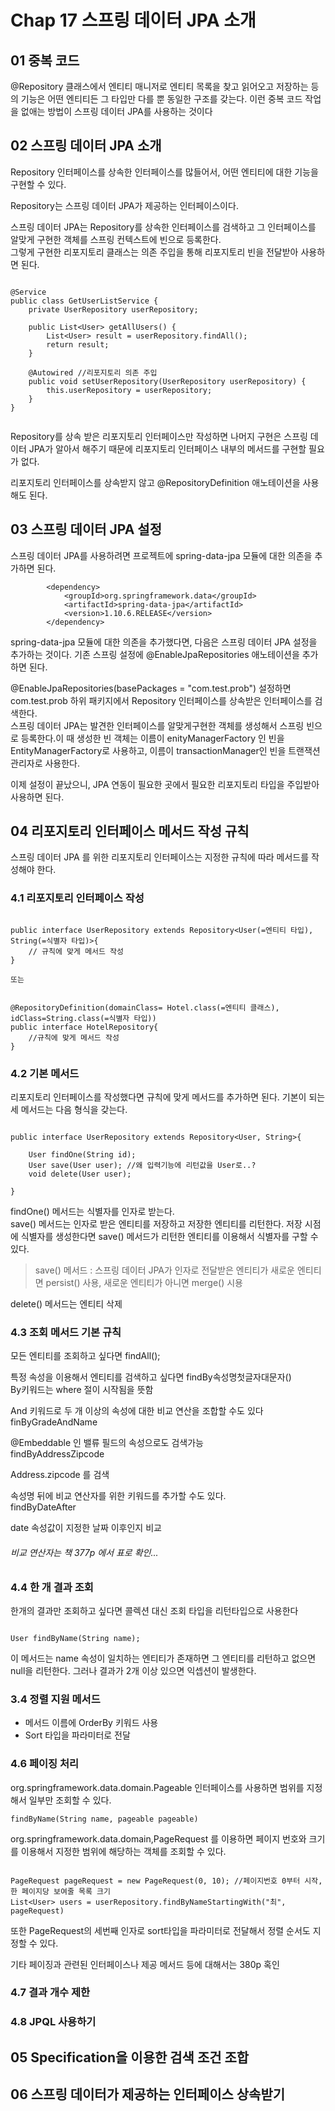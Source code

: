 # Chap 17 스프링 데이터 JPA 소개 


## 01 중복 코드

@Repository 클래스에서 엔티티 매니저로 엔티티 목록을 찾고 읽어오고 저장하는 등의 기능은 어떤 엔티티든 그 타입만 다를 뿐 동일한 구조를 갖는다. 이런 중복 코드 작업을 없애는 방법이 스프링 데이터 JPA를 사용하는 것이다

## 02 스프링 데이터 JPA 소개 

Repository 인터페이스를 상속한 인터페이스를 많들어서, 어떤 엔티티에 대한 기능을 구현할 수 있다.

Repository는 스프링 데이터 JPA가 제공하는 인터페이스이다.

 
스프링 데이터 JPA는 Repository를 상속한 인터페이스를 검색하고 그 인터페이스를 알맞게 구현한 객체를 스프링 컨텍스트에 빈으로 등록한다.  
그렇게 구현한 리포지토리 클래스는 의존 주입을 통해 리포지토리 빈을 전달받아 사용하면 된다.

~~~

@Service
public class GetUserListService {
    private UserRepository userRepository;

    public List<User> getAllUsers() {
        List<User> result = userRepository.findAll();
        return result;
    }

    @Autowired //리포지토리 의존 주입
    public void setUserRepository(UserRepository userRepository) {
        this.userRepository = userRepository;
    }
}


~~~


Repository를 상속 받은 리포지토리 인터페이스만 작성하면 나머지 구현은 스프링 데이터 JPA가 알아서 해주기 때문에 리포지토리 인터페이스 내부의 메서드를 구현할 필요가 없다.

리포지토리 인터페이스를 상속받지 않고 @RepositoryDefinition 애노테이션을 사용해도 된다.



## 03 스프링 데이터 JPA 설정 


스프링 데이터 JPA를 사용하려면 프로젝트에 spring-data-jpa 모듈에 대한 의존을 추가하면 된다.

~~~
        <dependency>
            <groupId>org.springframework.data</groupId>
            <artifactId>spring-data-jpa</artifactId>
            <version>1.10.6.RELEASE</version>
        </dependency>

~~~

spring-data-jpa 모듈에 대한 의존을 추가했다면, 다음은 스프링 데이터 JPA 설정을 추가하는 것이다. 기존 스프링 설정에 @EnableJpaRepositories 애노테이션을 추가하면 된다.

@EnableJpaRepositories(basePackages = "com.test.prob") 설정하면 com.test.prob 하위 패키지에서 Repository 인터페이스를 상속받은 인터페이스를 검색한다.  
스프링 데이터 JPA는 발견한 인터페이스를 알맞게구현한 객체를 생성해서 스프링 빈으로 등록한다.이 때 생성한 빈 객체는 이름이 enityManagerFactory 인 빈을 EntityManagerFactory로 사용하고, 이름이 transactionManager인 빈을 트랜잭션 관리자로 사용한다.

이제 설정이 끝났으니, JPA 연동이 필요한 곳에서 필요한 리포지토리 타입을 주입받아 사용하면 된다. 


## 04 리포지토리 인터페이스 메서드 작성 규칙 

스프링 데이터 JPA 를 위한 리포지토리 인터페이스는 지정한 규칙에 따라 메서드를 작성해야 한다. 




### 4.1 리포지토리 인터페이스  작성 




~~~

public interface UserRepository extends Repository<User(=엔티티 타입), String(=식별자 타입)>{
	// 규칙에 맞게 메서드 작성 
}

또는 


@RepositoryDefinition(domainClass= Hotel.class(=엔티티 클래스), idClass=String.class(=식별자 타입))
public interface HotelRepository{
	//규칙에 맞게 메서드 작성
}

~~~~




### 4.2 기본 메서드

리포지토리 인터페이스를 작성했다면 규칙에 맞게 메서드를 추가하면 된다. 기본이 되는 세 메서드는 다음 형식을 갖는다.

~~~

public interface UserRepository extends Repository<User, String>{
	
	User findOne(String id);
	User save(User user); //왜 입력기능에 리턴값을 User로..?
	void delete(User user);

}

~~~

findOne() 메서드는 식별자를 인자로 받는다.  
save() 메서드는 인자로 받은 엔티티를 저장하고 저장한 엔티티를 리턴한다. 저장 시점에 식별자를 생성한다면 save() 메서드가 리턴한 엔티티를 이용해서 식별자를 구할 수 있다.

> save() 메서드 :  스프링 데이터 JPA가 인자로 전달받은 엔티티가 새로운 엔티티면 persist() 사용, 새로운 엔티티가 아니면 merge() 시용


delete() 메서드는 엔티티 삭제


### 4.3 조회 메서드 기본 규칙


모든 엔티티를 조회하고 싶다면 findAll();


특정 속성을 이용해서 엔티티를 검색하고 싶다면 findBy속성명첫글자대문자()  
By키워드는 where 절이 시작됨을 뜻함

And 키워드로 두 개 이상의 속성에 대한 비교 연산을 조합할 수도 있다  
finByGradeAndName


@Embeddable 인 밸류 필드의 속성으로도 검색가능  
findByAddressZipcode

Address.zipcode 를 검색


속성명 뒤에 비교 연산자를 위한 키워드를 추가할 수도 있다.  
findByDateAfter 

date 속성값이 지정한 날짜 이후인지 비교


###### 비교 연산자는 책 377p 에서 표로 확인...


### 4.4 한 개 결과 조회

한개의 결과만 조회하고 싶다면 콜렉션 대신 조회 타입을 리턴타입으로 사용한다

~~~

User findByName(String name);

~~~

이 메서드는 name 속성이 일치하는 엔티티가 존재하면 그 엔티티를 리턴하고 없으면 null을 리턴한다. 그러나 결과가 2개 이상 있으면 익셉션이 발생한다.



### 3.4 정렬 지원 메서드

* 메서드 이름에 OrderBy 키워드 사용
* Sort 타입을 파라미터로 전달

### 4.6 페이징 처리 

org.springframework.data.domain.Pageable 인터페이스를 사용하면 범위를 지정해서 일부만 조회할 수 있다.

~~~
findByName(String name, pageable pageable)
~~~

org.springframework.data.domain,PageRequest 를 이용하면 페이지 번호와 크기를 이용해서 지정한 범위에 해당하는 객체를 조회할 수 있다.


~~~

PageRequest pageRequest = new PageRequest(0, 10); //페이지번호 0부터 시작, 한 페이지당 보여줄 목록 크기 
List<User> users = userRepository.findByNameStartingWith("최", pageRequest)

~~~

또한 PageRequest의 세번째 인자로 sort타입을 파라미터로 전달해서 정렬 순서도 지정할 수 있다.

기타 페이징과 관련된 인터페이스나 제공 메서드 등에 대해서는 380p 혹인


### 4.7 결과 개수 제한 




### 4.8 JPQL 사용하기



## 05 Specification을 이용한 검색 조건 조합 


## 06 스프링 데이터가 제공하는 인터페이스 상속받기

